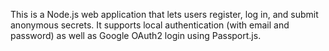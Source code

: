 This is a Node.js web application that lets users register, log in, and submit anonymous secrets.
It supports local authentication (with email and password) as well as Google OAuth2 login using Passport.js.
